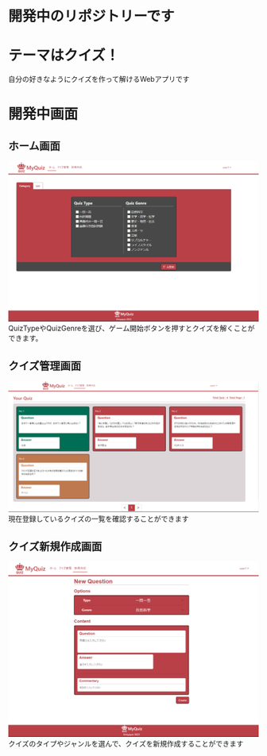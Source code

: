 # 開発中のリポジトリーです

# テーマはクイズ！
自分の好きなようにクイズを作って解けるWebアプリです

# 開発中画面

## ホーム画面
![Alt text](readme_context/home_screen.png)
QuizTypeやQuizGenreを選び、ゲーム開始ボタンを押すとクイズを解くことができます。

## クイズ管理画面
![Alt text](readme_context/quizmanager_screen.png)
現在登録しているクイズの一覧を確認することができます

## クイズ新規作成画面
![Alt text](readme_context/quizcreate_screen.png)
クイズのタイプやジャンルを選んで、クイズを新規作成することができます